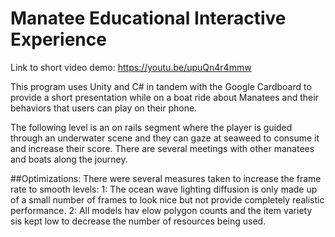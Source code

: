 # Manatee Educational Interactive Experience
Link to short video demo: https://youtu.be/upuQn4r4mmw

This program uses Unity and C# in tandem with the Google Cardboard to provide a short presentation while on a boat ride about Manatees and their behaviors that users can play on their phone.

The following level is an on rails segment where the player is guided through an underwater scene and they can gaze at seaweed to consume it and increase their score. There are several meetings with other manatees and boats
along the journey.

##Optimizations:
There were several measures taken to increase the frame rate to smooth levels:
  1: The ocean wave lighting diffusion is only made up of a small number of frames to look nice but not provide completely realistic performance.
  2: All models hav elow polygon counts and the item variety sis kept low to decrease the number of resources being used.
  
